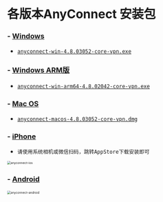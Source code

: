 # 各版本AnyConnect 安装包

### - [Windows][win]

- [`anyconnect-win-4.8.03052-core-vpn.exe`][win]

### - [Windows ARM版][win-arm]

- [`anyconnect-win-arm64-4.8.02042-core-vpn.exe`][win-arm]

### - [Mac OS][mac]

- [`anyconnect-macos-4.8.03052-core-vpn.dmg`][mac]

### - [iPhone][iphone] 

- `请使用系统相机或微信扫码，跳转AppStore下载安装即可`

<img src="  >![anyconnect-ios](https://it.digitalchina.com/resource/vpn/anyconnect-ios.png)
" alt="anyconnect-ios" style="zoom:50%;" align="middle" />

### - [Android][android]

<img src="  >![anyconnect-ios](https://it.digitalchina.com/resource/vpn/anyconnect-ios.png)
" alt="anyconnect-android" style="zoom:50%;" align="middle" />

[win]: https://it.digitalchina.com/resource/vpn/anyconnect-win-4.8.03052-core-vpn.exe
[win-arm]: https://it.digitalchina.com/resource/vpn/anyconnect-win-arm64-4.8.02042-core-vpn.exe
[mac]: https://it.digitalchina.com/resource/vpn/anyconnect-macos-4.8.03052-core-vpn.dmg
[iphone]: https://itunes.apple.com/cn/app/cisco-anyconnect/id1135064690?mt=8
[android]: https://it.digitalchina.com/resource/vpn/anyconnect-android.apk

